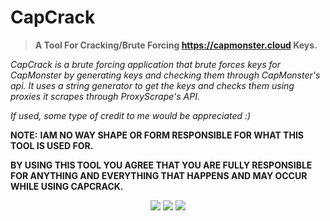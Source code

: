 # CapCrack
> **A Tool For Cracking/Brute Forcing https://capmonster.cloud Keys.**

*CapCrack is a brute forcing application that brute forces keys for CapMonster by generating keys and checking them through CapMonster's api. It uses a string generator to get the keys and checks them using proxies it scrapes through ProxyScrape's API.*

*If used, some type of credit to me would be appreciated :)*




**NOTE:**
**IAM NO WAY SHAPE OR FORM RESPONSIBLE FOR WHAT THIS TOOL IS USED FOR.**

**BY USING THIS TOOL YOU AGREE THAT YOU ARE FULLY RESPONSIBLE FOR ANYTHING AND EVERYTHING THAT HAPPENS AND MAY OCCUR WHILE USING CAPCRACK.**

<p align="center">
  <img src="https://img.shields.io/github/license/BornPaster/CapCrack.svg?style=for-the-badge&labelColor=black&color=f429ff&logo=IOTA"/>
  <img src="https://img.shields.io/github/stars/BornPaster/CapCrack.svg?style=for-the-badge&labelColor=black&color=f429ff&logo=IOTA"/>
  <img src="https://img.shields.io/github/languages/top/BornPaster/CapCrack.svg?style=for-the-badge&labelColor=black&color=f429ff&logo=python"/>
</p>
